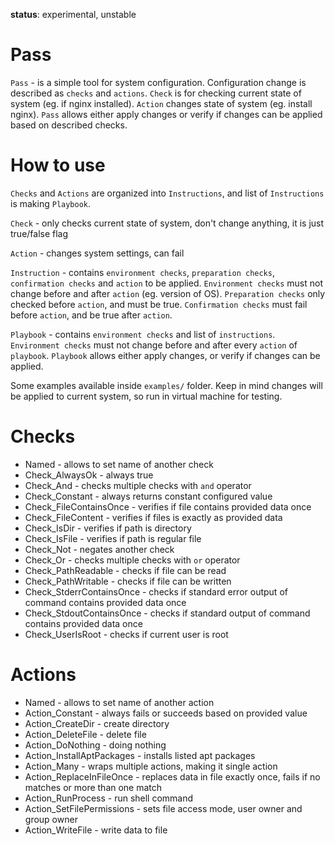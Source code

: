**status**: experimental, unstable

# Pass

`Pass` - is a simple tool for system configuration. Configuration change is described as `checks` and `actions`. `Check` is for checking current state of system (eg. if nginx installed). `Action` changes state of system (eg. install nginx). `Pass` allows either apply changes or verify if changes can be applied based on described checks.

# How to use

`Checks` and `Actions` are organized into `Instructions`, and list of `Instructions` is making `Playbook`.

`Check` - only checks current state of system, don't change anything, it is just true/false flag

`Action` - changes system settings, can fail

`Instruction` - contains `environment checks`, `preparation checks`, `confirmation checks` and `action` to be applied. `Environment checks` must not change before and after `action` (eg. version of OS). `Preparation checks` only checked before `action`, and must be true. `Confirmation checks` must fail before `action`, and be true after `action`.

`Playbook` - contains `environment checks` and list of `instructions`. `Environment checks` must not change before and after every `action` of `playbook`. `Playbook` allows either apply changes, or verify if changes can be applied.

Some examples available inside `examples/` folder. Keep in mind changes will be applied to current system, so run in virtual machine for testing.

# Checks

* Named - allows to set name of another check
* Check_AlwaysOk - always true
* Check_And - checks multiple checks with `and` operator
* Check_Constant - always returns constant configured value
* Check_FileContainsOnce - verifies if file contains provided data once
* Check_FileContent - verifies if files is exactly as provided data
* Check_IsDir - verifies if path is directory
* Check_IsFile - verifies if path is regular file
* Check_Not - negates another check
* Check_Or - checks multiple checks with `or` operator
* Check_PathReadable - checks if file can be read
* Check_PathWritable - checks if file can be written
* Check_StderrContainsOnce - checks if standard error output of command contains provided data once
* Check_StdoutContainsOnce - checks if standard output of command contains provided data once
* Check_UserIsRoot - checks if current user is root

# Actions

* Named - allows to set name of another action
* Action_Constant - always fails or succeeds based on provided value
* Action_CreateDir - create directory
* Action_DeleteFile - delete file
* Action_DoNothing - doing nothing
* Action_InstallAptPackages - installs listed apt packages
* Action_Many - wraps multiple actions, making it single action
* Action_ReplaceInFileOnce - replaces data in file exactly once, fails if no matches or more than one match
* Action_RunProcess - run shell command
* Action_SetFilePermissions - sets file access mode, user owner and group owner
* Action_WriteFile - write data to file
